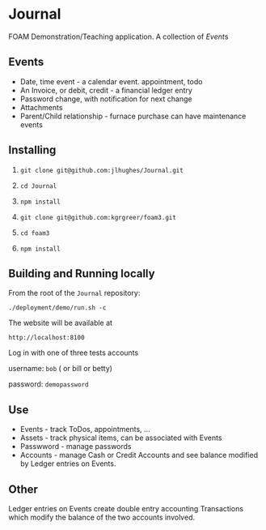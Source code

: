 # Journal 
FOAM Demonstration/Teaching application. 
A collection of *Event*s

## Events
* Date, time event - a calendar event. appointment, todo
* An Invoice, or debit, credit - a financial ledger entry
* Password change, with notification for next change
* Attachments
* Parent/Child relationship - furnace purchase can have maintenance events

## Installing

1. `git clone git@github.com:jlhughes/Journal.git`

1. `cd Journal`

1. `npm install`

1. `git clone git@github.com:kgrgreer/foam3.git`

1. `cd foam3`

1. `npm install`

## Building and Running locally

From the root of the `Journal` repository:

`./deployment/demo/run.sh -c`

The website will be available at 

`http://localhost:8100`

Log in with one of three tests accounts

username: `bob` ( or bill or betty)

password: `demopassword`

## Use
- Events - track ToDos, appointments, ... 
- Assets - track physical items, can be associated with Events
- Passwword - manage passwords
- Accounts - manage Cash or Credit Accounts and see balance modified by Ledger entries on Events.

## Other 
Ledger entries on Events create double entry accounting Transactions which modify the balance of the two accounts involved. 

